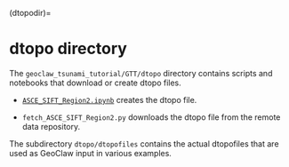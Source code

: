 (dtopodir)=
# dtopo directory

The `geoclaw_tsunami_tutorial/GTT/dtopo` directory contains scripts and
notebooks that download or create dtopo files.

- [`ASCE_SIFT_Region2.ipynb`](ASCE_SIFT_Region2) creates the dtopo file.

- `fetch_ASCE_SIFT_Region2.py` downloads the dtopo file from the remote data repository.

The subdirectory `dtopo/dtopofiles` contains the actual dtopofiles that are
used as GeoClaw input in various examples. 

